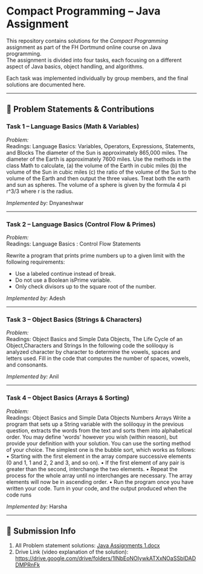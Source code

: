 # Compact Programming – Java Assignment

This repository contains solutions for the *Compact Programming* assignment as part of the FH Dortmund online course on Java programming.  
The assignment is divided into four tasks, each focusing on a different aspect of Java basics, object handling, and algorithms.  

Each task was implemented individually by group members, and the final solutions are documented here.  

---

## 📌 Problem Statements & Contributions

### Task 1 – Language Basics (Math & Variables)
*Problem:*  
Readings: Language Basics: Variables, Operators, Expressions, Statements, and Blocks 
The diameter of the Sun is approximately 865,000 miles. The diameter of the Earth is 
approximately 7600 miles. Use the methods in the class Math to calculate, 
(a) the volume of the Earth in cubic miles 
(b) the volume of the Sun in cubic miles 
(c) the ratio of the volume of the Sun to the volume of the Earth 
and then output the three values. Treat both the earth and sun as spheres. The volume of a 
sphere is given by the formula 4 pi r^3/3 where r is the radius.

*Implemented by:* Dnyaneshwar

---

### Task 2 – Language Basics (Control Flow & Primes)
*Problem:*  
Readings: Language Basics : Control Flow Statements

Rewrite a program that prints prime numbers up to a given limit with the following requirements:  
- Use a labeled continue instead of break.  
- Do not use a Boolean isPrime variable.  
- Only check divisors up to the square root of the number.  

*Implemented by:* Adesh

---

### Task 3 – Object Basics (Strings & Characters)
*Problem:*  
Readings: Object Basics and Simple Data Objects, The Life Cycle of an Object,Characters and 
Strings 
In the following code the soliloquy is analyzed character by character to determine the vowels, 
spaces and letters used. Fill in the code that computes the number of spaces, vowels, and 
consonants. 

*Implemented by:* Anil

---

### Task 4 – Object Basics (Arrays & Sorting)
*Problem:*  
Readings: Object Basics and Simple Data Objects 
Numbers 
Arrays 
Write a program that sets up a String variable with the soliloquy in the previous question, 
extracts the words from the text and sorts them into alphabetical order. You may define 
'words' however you wish (within reason), but provide your definition with your solution. You 
can use the sorting method of your choice. The simplest one is the bubble sort, which works 
as follows: 
• Starting with the first element in the array compare successive elements (0 and 1, 1 
and 2, 2 and 3, and so on). 
• If the first element of any pair is greater than the second, interchange the two 
elements. 
• Repeat the process for the whole array until no interchanges are necessary. The array 
elements will now be in ascending order. 
• Run the program once you have written your code. Turn in your code, and the output 
produced when the code runs

*Implemented by:* Harsha

---
## 🎥 Submission Info
  1. All Problem statement solutions: [Java Assignments 1.docx](https://github.com/user-attachments/files/22457955/Java.Assignments.1.docx)
  2. Drive Link (video explanation of the solution): https://drive.google.com/drive/folders/1INbEoNOIywkATXxNOaSSbIDADDMPRnFk
